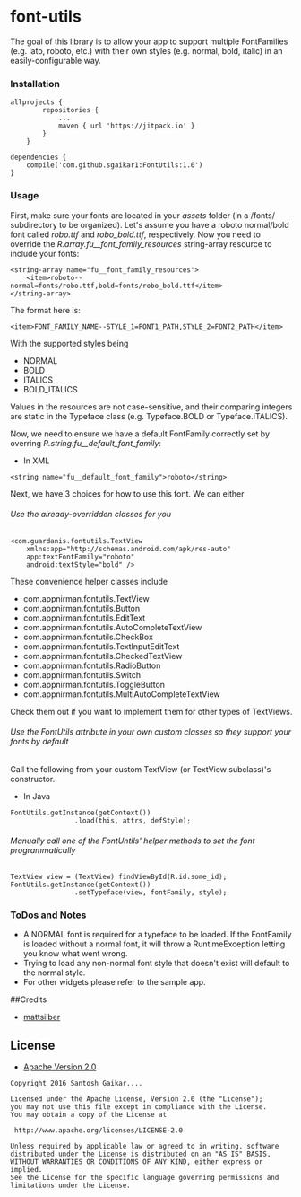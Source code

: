 # font-utils


The goal of this library is to allow your app to support multiple FontFamilies (e.g. lato, roboto, etc.) with their own styles (e.g. normal, bold, italic) in an easily-configurable way.  


### Installation

```
allprojects {
		repositories {
			...
			maven { url 'https://jitpack.io' }
		}
	}

dependencies {
    compile('com.github.sgaikar1:FontUtils:1.0')
}
```

### Usage

First, make sure your fonts are located in your *assets* folder (in a /fonts/ subdirectory to be organized). Let's assume you have a roboto normal/bold font called *robo.ttf* and *robo_bold.ttf*, respectively. Now you need to override the *R.array.fu__font_family_resources* string-array resource to include your fonts:

```
<string-array name="fu__font_family_resources">
    <item>roboto--normal=fonts/robo.ttf,bold=fonts/robo_bold.ttf</item>
</string-array>
```

The format here is:

```
<item>FONT_FAMILY_NAME--STYLE_1=FONT1_PATH,STYLE_2=FONT2_PATH</item>
```

With the supported styles being

* NORMAL
* BOLD
* ITALICS
* BOLD_ITALICS

Values in the resources are not case-sensitive, and their comparing integers are static in the Typeface class (e.g. Typeface.BOLD or Typeface.ITALICS).

Now, we need to ensure we have a default FontFamily correctly set by overring *R.string.fu__default_font_family*:

* In  XML
```
<string name="fu__default_font_family">roboto</string>
```

Next, we have 3 choices for how to use this font. We can either

###### Use the already-overridden classes for you

```
<com.guardanis.fontutils.TextView 
    xmlns:app="http://schemas.android.com/apk/res-auto"
    app:textFontFamily="roboto"
    android:textStyle="bold" />

```

These convenience helper classes include
* com.appnirman.fontutils.TextView
* com.appnirman.fontutils.Button
* com.appnirman.fontutils.EditText
* com.appnirman.fontutils.AutoCompleteTextView
* com.appnirman.fontutils.CheckBox
* com.appnirman.fontutils.TextInputEditText
* com.appnirman.fontutils.CheckedTextView
* com.appnirman.fontutils.RadioButton
* com.appnirman.fontutils.Switch
* com.appnirman.fontutils.ToggleButton
* com.appnirman.fontutils.MultiAutoCompleteTextView


Check them out if you want to implement them for other types of TextViews.

###### Use the FontUtils attribute in your own custom classes so they support your fonts by default

Call the following from your custom TextView (or TextView subclass)'s constructor.

* In Java
```
FontUtils.getInstance(getContext())
                .load(this, attrs, defStyle);

```
###### Manually call one of the FontUntils' helper methods to set the font programmatically

```
TextView view = (TextView) findViewById(R.id.some_id);
FontUtils.getInstance(getContext())
                .setTypeface(view, fontFamily, style);
```

### ToDos and Notes
* A NORMAL font is required for a typeface to be loaded. If the FontFamily is loaded without a normal font, it will throw a RuntimeException letting you know what went wrong.
* Trying to load any non-normal font style that doesn't exist will default to the normal style.
* For other widgets please refer to the sample app.

##Credits

 * [mattsilber](https://github.com/mattsilber/font-utils)
 
 
 ## License

* [Apache Version 2.0](http://www.apache.org/licenses/LICENSE-2.0.html)

```
Copyright 2016 Santosh Gaikar....

Licensed under the Apache License, Version 2.0 (the "License");
you may not use this file except in compliance with the License.
You may obtain a copy of the License at

 http://www.apache.org/licenses/LICENSE-2.0

Unless required by applicable law or agreed to in writing, software
distributed under the License is distributed on an "AS IS" BASIS,
WITHOUT WARRANTIES OR CONDITIONS OF ANY KIND, either express or implied.
See the License for the specific language governing permissions and
limitations under the License.
